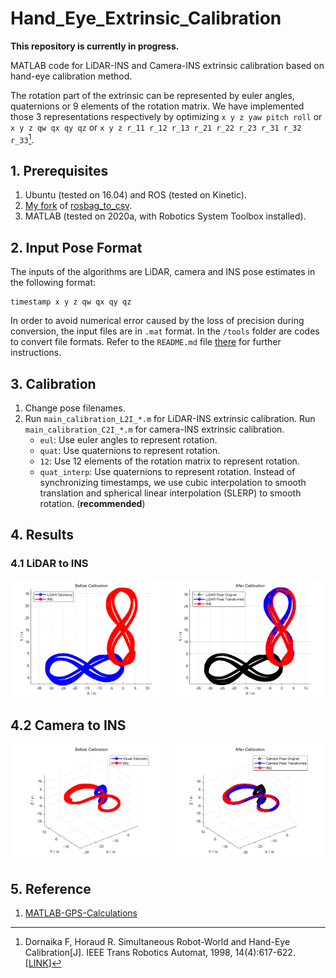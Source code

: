# Hand_Eye_Extrinsic_Calibration

**This repository is currently in progress.**

MATLAB code for LiDAR-INS and Camera-INS extrinsic calibration based on hand-eye calibration method.

The rotation part of the extrinsic can be represented by euler angles, quaternions or 9 elements of the rotation matrix. We have implemented those 3 representations respectively by optimizing `x y z yaw pitch roll` or `x y z qw qx qy qz` or `x y z r_11 r_12 r_13 r_21 r_22 r_23 r_31 r_32 r_33`[^1].

## 1. Prerequisites

1. Ubuntu (tested on 16.04) and ROS (tested on Kinetic).
2. [My fork](https://github.com/zxl19/rosbag_to_csv) of  [rosbag_to_csv](https://github.com/AtsushiSakai/rosbag_to_csv).
3. MATLAB (tested on 2020a, with Robotics System Toolbox installed).

## 2. Input Pose Format

The inputs of the algorithms are LiDAR, camera and INS pose estimates in the following format:

```text
timestamp x y z qw qx qy qz
```

In order to avoid numerical error caused by the loss of precision during conversion, the input files are in `.mat` format. In the `/tools` folder are codes to convert file formats. Refer to the `README.md` file [there](./tools/README.md) for further instructions.

## 3. Calibration

1. Change pose filenames.
2. Run `main_calibration_L2I_*.m` for LiDAR-INS extrinsic calibration. Run `main_calibration_C2I_*.m` for camera-INS extrinsic calibration.
    - `eul`: Use euler angles to represent rotation.
    - `quat`: Use quaternions to represent rotation.
    - `12`: Use 12 elements of the rotation matrix to represent rotation.
    - `quat_interp`: Use quaternions to represent rotation. Instead of synchronizing timestamps, we use cubic interpolation to smooth translation and spherical linear interpolation (SLERP) to smooth rotation. (**recommended**)

## 4. Results

### 4.1 LiDAR to INS

<center class="half">
    <img src="./images/L2I_before.png" width="250"/>
    <img src="./images/L2I_after.png" width="250"/>
</center>

## 4.2 Camera to INS

<center class="half">
    <img src="./images/C2I_before.png" width="250"/>
    <img src="./images/C2I_after.png" width="250"/>
</center>

## 5. Reference

1. [MATLAB-GPS-Calculations](https://github.com/alexbuczynsky/MATLAB-GPS-Calculations)

[^1]: Dornaika F, Horaud R. Simultaneous Robot-World and Hand-Eye Calibration[J]. IEEE Trans Robotics Automat, 1998, 14(4):617-622. [[LINK](https://ieeexplore.ieee.org/document/704233)]
